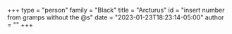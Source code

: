 +++
type = "person"
family = "Black"
title = "Arcturus"
id = "insert number from gramps without the @s"
date = "2023-01-23T18:23:14-05:00"
author = ""
+++
